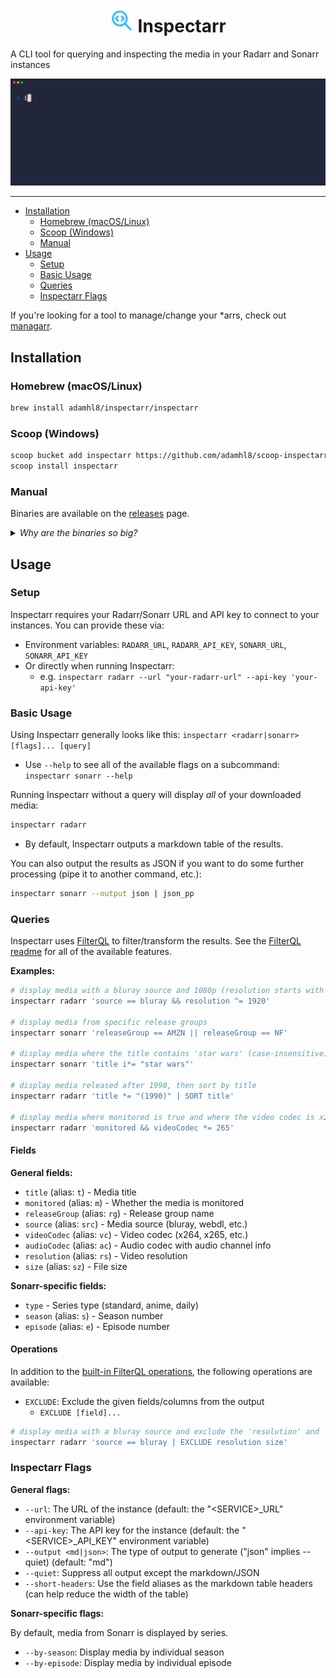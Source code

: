 <p align="center">
<h1 align="center"><img style="color:#36BCF7; width:38px; height:38px;" src="https://raw.githubusercontent.com/adamhl8/inspectarr/refs/heads/main/assets/logo.svg"> Inspectarr</h1>
</p>

A CLI tool for querying and inspecting the media in your Radarr and Sonarr instances

<p align="center">
  <img alt="demo" src="https://github.com/adamhl8/inspectarr/blob/main/assets/demo.gif">
</p>

---

<!-- toc -->

- [Installation](#installation)
  - [Homebrew (macOS/Linux)](#homebrew-macoslinux)
  - [Scoop (Windows)](#scoop-windows)
  - [Manual](#manual)
- [Usage](#usage)
  - [Setup](#setup)
  - [Basic Usage](#basic-usage)
  - [Queries](#queries)
  - [Inspectarr Flags](#inspectarr-flags)

<!-- tocstop -->

If you're looking for a tool to manage/change your \*arrs, check out [managarr](https://github.com/Dark-Alex-17/managarr).

## Installation

### Homebrew (macOS/Linux)

```sh
brew install adamhl8/inspectarr/inspectarr
```

### Scoop (Windows)

```sh
scoop bucket add inspectarr https://github.com/adamhl8/scoop-inspectarr.git
scoop install inspectarr
```

### Manual

Binaries are available on the [releases](https://github.com/adamhl8/inspectarr/releases) page.

<details>
  <summary><i>Why are the binaries so big?</i></summary>
  This project is written in TypeScript and the binaries are generated via <a href="https://bun.com/docs/bundler/executables">Bun's compile feature</a>. The Bun runtime itself is included in the binary, hence the size.
</details>

## Usage

### Setup

Inspectarr requires your Radarr/Sonarr URL and API key to connect to your instances. You can provide these via:

- Environment variables: `RADARR_URL`, `RADARR_API_KEY`, `SONARR_URL`, `SONARR_API_KEY`
- Or directly when running Inspectarr:
  - e.g. `inspectarr radarr --url "your-radarr-url" --api-key 'your-api-key'`

### Basic Usage

Using Inspectarr generally looks like this: `inspectarr <radarr|sonarr> [flags]... [query]`

- Use `--help` to see all of the available flags on a subcommand: `inspectarr sonarr --help`

Running Inspectarr without a query will display _all_ of your downloaded media:

```sh
inspectarr radarr
```

- By default, Inspectarr outputs a markdown table of the results.

You can also output the results as JSON if you want to do some further processing (pipe it to another command, etc.):

```sh
inspectarr sonarr --output json | json_pp
```

### Queries

Inspectarr uses [FilterQL](https://github.com/adamhl8/filterql) to filter/transform the results. See the [FilterQL readme](https://github.com/adamhl8/filterql#queries) for all of the available features.

**Examples:**

```sh
# display media with a bluray source and 1080p (resolution starts with 1920)
inspectarr radarr 'source == bluray && resolution ^= 1920'

# display media from specific release groups
inspectarr sonarr 'releaseGroup == AMZN || releaseGroup == NF'

# display media where the title contains 'star wars' (case-insensitive)
inspectarr sonarr 'title i*= "star wars"'

# display media released after 1990, then sort by title
inspectarr radarr 'title *= "(1990)" | SORT title'

# display media where monitored is true and where the video codec is x265 (contains '265')
inspectarr radarr 'monitored && videoCodec *= 265'
```

#### Fields

**General fields:**

- `title` (alias: `t`) - Media title
- `monitored` (alias: `m`) - Whether the media is monitored
- `releaseGroup` (alias: `rg`) - Release group name
- `source` (alias: `src`) - Media source (bluray, webdl, etc.)
- `videoCodec` (alias: `vc`) - Video codec (x264, x265, etc.)
- `audioCodec` (alias: `ac`) - Audio codec with audio channel info
- `resolution` (alias: `rs`) - Video resolution
- `size` (alias: `sz`) - File size

**Sonarr-specific fields:**

- `type` - Series type (standard, anime, daily)
- `season` (alias: `s`) - Season number
- `episode` (alias: `e`) - Episode number

#### Operations

In addition to the [built-in FilterQL operations](https://github.com/adamhl8/filterql#operations), the following operations are available:

- `EXCLUDE`: Exclude the given fields/columns from the output
  - `EXCLUDE [field]...`

```sh
# display media with a bluray source and exclude the 'resolution' and 'size' columns
inspectarr radarr 'source == bluray | EXCLUDE resolution size'
```

### Inspectarr Flags

**General flags:**

- `--url`: The URL of the instance (default: the "\<SERVICE\>\_URL" environment variable)
- `--api-key`: The API key for the instance (default: the "\<SERVICE\>\_API_KEY" environment variable)
- `--output <md|json>`: The type of output to generate ("json" implies --quiet) (default: "md")
- `--quiet`: Suppress all output except the markdown/JSON
- `--short-headers`: Use the field aliases as the markdown table headers (can help reduce the width of the table)

**Sonarr-specific flags:**

By default, media from Sonarr is displayed by series.

- `--by-season`: Display media by individual season
- `--by-episode`: Display media by individual episode

